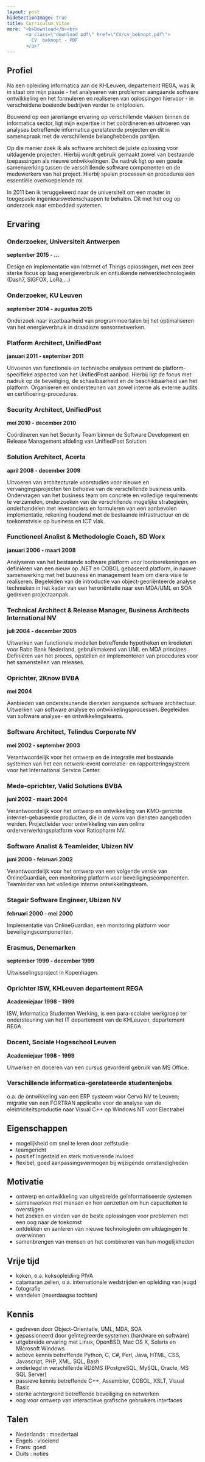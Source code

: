 ```yaml
---
layout: post
hideSectionImage: true
title: Curriculum Vitae
more: "<b>Download</b><br>
       <a class=\"download pdf\" href=\"CV/cv_beknopt.pdf\">
         CV  beknopt - PDF
       </a>"
---
```


## Profiel

Na een opleiding informatica aan de KHLeuven, departement REGA, was ik in
staat om mijn passie - het analyseren van problemen aangaande software
ontwikkeling en het formuleren en realiseren van oplossingen hiervoor - in
verscheidene boeiende bedrijven verder te ontplooien.

Bouwend op een jarenlange ervaring op verschillende vlakken binnen de
informatica sector, ligt mijn expertise in het coördineren en uitvoeren van
analyses betreffende informatica gerelateerde projecten en dit in samenspraak
met de verschillende belanghebbende partijen.

Op die manier zoek ik als software architect de juiste oplossing voor
uitdagende projecten. Hierbij wordt gebruik gemaakt zowel van bestaande
toepassingen als nieuwe ontwikkelingen. De nadruk ligt op een goede
samenwerking tussen de verschillende software componenten en de medewerkers
van het project. Hierbij spelen processen en procedures een essentiële
overkoepelende rol.

In 2011 ben ik teruggekeerd naar de universiteit om een master in toegepaste
ingenieurswetenschappen te behalen. Dit met het oog op onderzoek naar embedded
systemen.

## Ervaring

### Onderzoeker, Universiteit Antwerpen
__september 2015 - ...__

Design en implementatie van Internet of Things oplossingen, met een zeer sterke
focus op laag energieverbruik en ontluikende netwerktechnologieën (Dash7,
SIGFOX, LoRa,...)

### Onderzoeker, KU Leuven
__september 2014 - augustus 2015__

Onderzoek naar inzetbaarheid van programmeertalen bij het optimaliseren van het
energieverbruik in draadloze sensornetwerken.

### Platform Architect, UnifiedPost
__januari 2011 - september 2011__

Uitvoeren van functionele en technische analyses omtrent de
platform-specifieke aspected van het UnifiedPost aanbod. Hierbij ligt de focus
met nadruk op de beveiliging, de schaalbaarheid en de beschikbaarheid van het
platform. Organiseren en ondersteunen van zowel interne als externe audits en
certificering-procedures.

### Security Architect, UnifiedPost
__mei 2010 - december 2010__

Coördineren van het Security Team binnen de Software Development en Release
Management afdeling van UnifiedPost Solution.

### Solution Architect, Acerta
__april 2008 - december 2009__

Uitvoeren van architecturale voorstudies voor nieuwe en vervangingsprojecten
ten behoeve van de verschillende business units. Ondervragen van het business
team om concrete en volledige requirements te verzamelen, onderzoeken van de
verschillende mogelijke strategieën, onderhandelen met leveranciers en
formuleren van een aanbevolen implementatie, rekening houdend met de bestaande
infrastructuur en de toekomstvisie op business en ICT vlak.

### Functioneel Analist & Methodologie Coach, SD Worx

__januari 2006 - maart 2008__

Analyseren van het bestaande software platform voor loonberekeningen en
definiëren van een nieuw op .NET en COBOL gebaseerd platform, in nauwe
samenwerking met het business en management team om diens visie te realiseren.
Begeleiden van de introductie van object-georiënteerde analyse technieken in
het kader van een heroriëntatie naar een MDA/UML en SOA gedreven
projectaanpak.

### Technical Architect & Release Manager, Business Architects International NV
__juli 2004 - december 2005__

Uitwerken van functionele modellen betreffende hypotheken en kredieten voor
Rabo Bank Nederland, gebruikmakend van UML en MDA principes. Definiëren van
het proces, opstellen en implementeren van procedures voor het samenstellen
van releases.

### Oprichter, 2Know BVBA
__mei 2004__

Aanbieden van ondersteunende diensten aangaande software architectuur.
Uitwerken van software analyse en ontwikkelingsprocessen. Begeleiden van
software analyse- en ontwikkelingsteams.

### Software Architect, Telindus Corporate NV
__mei 2002 - september 2003__

Verantwoordelijk voor het ontwerp en de integratie met bestaande systemen van
het een netwerk-event correlatie- en rapporteringsysteem voor het
International Service Center.

### Mede-oprichter, Valid Solutions BVBA
__juni 2002 - maart 2004__

Verantwoordelijk voor het ontwerp en ontwikkeling van KMO-gerichte
internet-gebaseerde producten, die in de vorm van diensten aangeboden werden.
Projectleider voor ontwikkeling van een online orderverwerkingsplatform voor
Ratiopharm NV.

### Software Analist & Teamleider, Ubizen NV
__juni 2000 - februari 2002__

Verantwoordelijk voor het ontwerp van een volgende versie van OnlineGuardian,
een monitoring platform voor beveiligingscomponenten. Teamleider van het
volledige interne ontwikkelingsteam.

### Stagair Software Engineer, Ubizen NV
__februari 2000 - mei 2000__

Implementatie van OnlineGuardian, een monitoring platform voor
beveiligingscomponenten.

### Erasmus, Denemarken
__september 1999 - december 1999__

Uitwisselingsproject in Kopenhagen.

### Oprichter ISW, KHLeuven departement REGA
__Academiejaar 1998 - 1999__

ISW, Informatica Studenten Werking, is een para-scolaire werkgroep ter
ondersteuning van het IT departement van de KHLeuven, departement REGA.

### Docent, Sociale Hogeschool Leuven
__Academiejaar 1998 - 1999__

Uitwerken en doceren van een cursus gevorderd gebruik van MS Office.

### Verschillende informatica-gerelateerde studentenjobs

o.a. de ontwikkeling van een ERP systeem voor Cervo NV te Leuven; migratie van
een FORTRAN applicatie voor de analyse van de elektriciteitsproductie naar
Visual C++ op Windows NT voor Electrabel

## Eigenschappen
* mogelijkheid om snel te leren door zelfstudie
* teamgericht
* positief ingesteld en sterk motiverende invloed
* flexibel, goed aanpassingsvermogen bij wijzigende omstandigheden

## Motivatie
* ontwerp en ontwikkeling van uitgebreide geïnformatiseerde systemen
* samenwerken met mensen en hen aanzetten om hun capaciteiten te overstijgen
* het zoeken en vinden van de beste oplossingen voor problemen met een oog naar de toekomst
* ontdekken en aanleren van nieuwe technologieën om uitdagingen te overwinnen
* samenbrengen van mensen en het combineren van hun mogelijkheden

## Vrije tijd
* koken, o.a. koksopleiding PIVA
* catamaran zeilen, o.a. internationale wedstrijden en opleiding van jeugd
* fotografie
* wandelen (meerdaagse tochten)

## Kennis
* gedreven door Object-Orientatie, UML, MDA, SOA
* gepassioneerd door geïntegreerde systemen (hardware en software)
* uitgebreide ervaring met Linux, OpenBSD, Mac OS X, Solaris en Microsoft Windows
* actieve kennis betreffende Python, C, C#, Perl, Java, HTML, CSS, Javascript, PHP,  XML, SQL, Bash
* onderlegd in verschillende RDBMS (PostgreSQL, MySQL, Oracle, MS SQL Server)
* passieve kennis betreffende C++, Assembler, COBOL, XSLT, Visual Basic
* sterke achtergrond betreffende beveiliging en netwerken
* oog voor ontwerp van interactieve grafische gebruikers interfaces

## Talen
* Nederlands : moedertaal
* Engels : vloeiend
* Frans: goed
* Duits : noties
